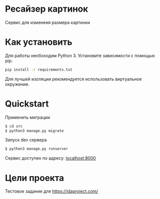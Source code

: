 

# Ресайзер картинок

Cервис для изменеия размера картинки

# Как установить


Для работы необоходим Python 3. 
Установите зависимости с помощью pip:
```bash
pip install -r requirements.txt
```
Для лучшей изоляции  рекомендуется использовать виртуальное окружение.

# Quickstart


Применить миграции
```bash
$ cd src
$ python3 manage.py migrate
```

Запуск dev сервера
```bash
$ python3 manage.py runserver
```
Сервис доступен по адресу: [localhost:8000](http://localhost:8000/)

# Цели проекта

Тестовое задание для https://idaproject.com/
